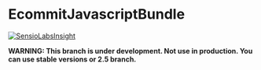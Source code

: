 EcommitJavascriptBundle
=======================

[![SensioLabsInsight](https://insight.sensiolabs.com/projects/f8dda865-cc2d-4429-857a-ac572c801b67/big.png)](https://insight.sensiolabs.com/projects/f8dda865-cc2d-4429-857a-ac572c801b67)

**WARNING: This branch is under development. Not use in production. You can use stable versions or 2.5 branch.**